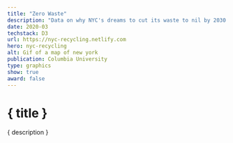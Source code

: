```yaml
---
title: "Zero Waste"
description: "Data on why NYC's dreams to cut its waste to nil by 2030 won't come true"
date: 2020-03
techstack: D3
url: https://nyc-recycling.netlify.com
hero: nyc-recycling
alt: Gif of a map of new york
publication: Columbia University
type: graphics
show: true
award: false
---
```


# { title }

{ description }

